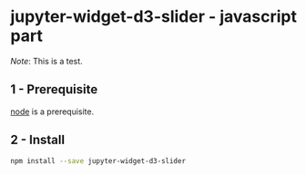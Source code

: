 
# jupyter-widget-d3-slider - javascript part

_Note_: This is a test.

## 1 - Prerequisite

[node](http://nodejs.org/) is a prerequisite.  

## 2 - Install

```bash
npm install --save jupyter-widget-d3-slider
```
